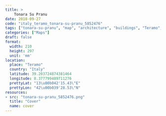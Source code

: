 ```yaml
---
title: > 
    Tonara Su Pranu
date: 2018-09-27
code: "italy_teramo_tonara-su-pranu_5852476"
tags: ["tonara-su-pranu", "map", "architecture", "buildings", "Teramo", "Italy"]
categories: ["Maps"]
draft: false
format:
  width: 210
  height: 297
  unit: 'mm'
location:
  place: "Teramo"
  country: "Italy"
  latitude: 39.203724874381464
  longitude: 8.377799489711276
  prettyLat: "13\u00b042'15.43\"E"
  prettyLon: "42\u00b039'28.53\"N"
resources:
- src: "tonara-su-pranu_5852476.png"
  title: "Cover"
  name: cover
---
```

